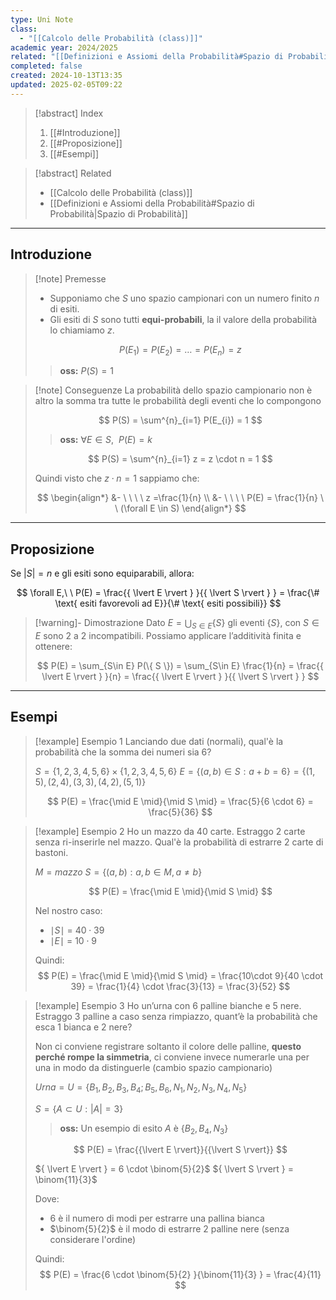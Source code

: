 ```yaml
---
type: Uni Note
class:
  - "[[Calcolo delle Probabilità (class)]]"
academic year: 2024/2025
related: "[[Definizioni e Assiomi della Probabilità#Spazio di Probabilità]]"
completed: false
created: 2024-10-13T13:35
updated: 2025-02-05T09:22
---
```

>[!abstract] Index
>1. [[#Introduzione]]
>2. [[#Proposizione]]
>3. [[#Esempi]]

>[!abstract] Related
>- [[Calcolo delle Probabilità (class)]]
>- [[Definizioni e Assiomi della Probabilità#Spazio di Probabilità|Spazio di Probabilità]]

---
## Introduzione

>[!note] Premesse
>- Supponiamo che $S$ uno spazio campionari con un numero finito $n$ di esiti.
>- Gli esiti di $S$ sono tutti **equi-probabili**, la il valore della probabilità lo chiamiamo $z$. 
>  
>$$
>P(E_{1}) = P(E_{2}) = \dots = P(E_{n}) = z
>$$
>
>>**oss:** $P(S) = 1$

>[!note] Conseguenze
>La probabilità dello spazio campionario non è altro la somma tra tutte le probabilità degli eventi che lo compongono
>
>$$
>P(S) = \sum^{n}_{i=1} P(E_{i}) = 1
>$$
>
>>**oss:** $\forall  E \in S,\ \ P(E) = k$
>
>$$
>P(S) = \sum^{n}_{i=1} z = z \cdot  n = 1
>$$
>
>Quindi visto che $z\cdot n = 1$ sappiamo che:
>
>$$
>\begin{align*}
>&- \ \ \ \ z =\frac{1}{n} \\
>&- \ \ \ \ P(E) = \frac{1}{n} \ \ (\forall E \in S)
>\end{align*}
>$$

---
## Proposizione

Se ${ \lvert S \rvert } = n$ e gli esiti sono equiparabili, allora:

$$
\forall E,\ \ P(E) = \frac{{ \lvert E \rvert }  }{{ \lvert S \rvert }  } = \frac{\# \text{ esiti favorevoli ad E}}{\# \text{ esiti possibili}}
$$

>[!warning]- Dimostrazione
>Dato $E = \bigcup_{S \in E} \{ S \}$ gli eventi $\{ S \}$, con $S \in E$ sono 2 a 2 incompatibili. Possiamo applicare l’additività finita e ottenere:
>
>$$
>P(E) = \sum_{S\in E} P(\{ S \}) = \sum_{S\in E} \frac{1}{n} = \frac{{ \lvert E \rvert }  }{n} = \frac{{ \lvert E \rvert }  }{{ \lvert S \rvert }  }
>$$

---
## Esempi

>[!example] Esempio 1
>Lanciando due dati (normali), qual'è la probabilità che la somma dei numeri sia 6?
>
>$S = \{1,2,3,4,5,6\} \times \{1,2,3,4,5,6\}$
>$E = \{ (a,b)\in S: a+b =6 \} = \{ (1,5), (2,4), (3,3), (4,2), (5,1) \}$ 
>
>$$
>P(E) = \frac{\mid E \mid}{\mid S \mid} = \frac{5}{6 \cdot  6} = \frac{5}{36}
>$$

>[!example] Esempio 2
>Ho un mazzo da 40 carte. Estraggo 2 carte senza ri-inserirle nel mazzo. Qual'è la probabilità di estrarre 2 carte di bastoni.
>
>$M = mazzo$
>$S = \{ (a,b): a,b \in M, a \not=b \}$
>
>$$
>P(E) = \frac{\mid E \mid}{\mid S \mid}
>$$
>
>Nel nostro caso:
>- $\mid S\mid$ = $40 \cdot 39$
>- $\mid E \mid$ = $10 \cdot 9$
>
>Quindi: 
>$$
>P(E) = \frac{\mid E \mid}{\mid S \mid} = \frac{10\cdot  9}{40 \cdot 39} = \frac{1}{4} \cdot  \frac{3}{13} = \frac{3}{52}
>$$

>[!example] Esempio 3
>Ho un’urna con 6 palline bianche e 5 nere. Estraggo 3 palline a caso senza rimpiazzo, quant’è la probabilità che esca 1 bianca e 2 nere?
>
>Non ci conviene registrare soltanto il colore delle palline, **questo perché rompe la simmetria**, ci conviene invece numerarle una per una in modo da distinguerle (cambio spazio campionario)
>
>$Urna = U = \{ B_{1}, B_{2}, B_{3},B_{4};B_{5},B_{6},N_{1},N_{2},N_{3},N_{4},N_{5} \}$
>
>$S = \{ A \subset U: \lvert A \rvert =  3\}$
>
>>**oss:** Un esempio di esito $A$ è $\{ B_{2},B_{4},N_{3} \}$
>
>$$
>P(E) = \frac{{\lvert E \rvert}}{{\lvert S \rvert}}
>$$
>
>${ \lvert E \rvert }  = 6 \cdot \binom{5}{2}$
>${ \lvert S \rvert } = \binom{11}{3}$ 
>
>Dove:
>- 6 è il numero di modi per estrarre una pallina bianca
>- $\binom{5}{2}$ è il modo di estrarre 2 palline nere (senza considerare l'ordine)
>
>Quindi:
>$$
>P(E) = \frac{6 \cdot  \binom{5}{2} }{\binom{11}{3} } = \frac{4}{11}
>$$
